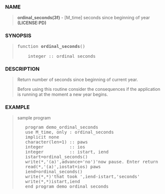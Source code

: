 <?
<body>
  <a name="top" id="top"></a>
  <div id="Container">
    <div id="Content">
      <div class="c45">
      </div><a name="0"></a>
      <h3><a name="0">NAME</a></h3>
      <blockquote>
        <b>ordinal_seconds(3f)</b> - [M_time] seconds since beginning of year <b>(LICENSE:PD)</b>
      </blockquote><a name="contents" id="contents"></a>

      <a name="6"></a>
      <h3><a name="6">SYNOPSIS</a></h3>
      <blockquote>
        <pre>
function <b>ordinal_seconds</b>()
<br />    integer :: ordinal_seconds
</pre>
      </blockquote><a name="2"></a>
      <h3><a name="2">DESCRIPTION</a></h3>
      <blockquote>
        Return number of seconds since beginning of current year.
        <p>Before using this routine consider the consequences if the application is running at the moment a new year begins.</p>
      </blockquote><a name="3"></a>
      <h3><a name="3">EXAMPLE</a></h3>
      <blockquote>
        sample program
        <pre>
   program demo_ordinal_seconds
   use M_time, only : ordinal_seconds
   implicit none
   character(len=1) :: paws
   integer          :: ios
   integer          :: istart, iend
   istart=ordinal_seconds()
   write(*,'(a)',advance='no')'now pause. Enter return to continue ...'
   read(*,'(a)',iostat=ios) paws
   iend=ordinal_seconds()
   write(*,*)'that took ',iend-istart,'seconds'
   write(*,*)istart,iend
   end program demo_ordinal_seconds
</pre>
      </blockquote><a name="4"></a>
    </div>
  </div>
</body>
